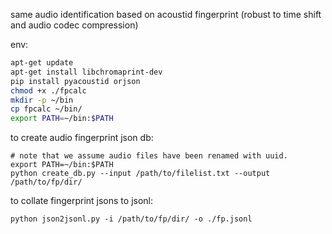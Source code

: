 same audio identification based on acoustid fingerprint (robust to time shift and audio codec compression)

env:
```bash
apt-get update
apt-get install libchromaprint-dev
pip install pyacoustid orjson
chmod +x ./fpcalc
mkdir -p ~/bin
cp fpcalc ~/bin/
export PATH=~/bin:$PATH
```

to create audio fingerprint json db:
```
# note that we assume audio files have been renamed with uuid.
export PATH=~/bin:$PATH
python create_db.py --input /path/to/filelist.txt --output /path/to/fp/dir/
```

to collate fingerprint jsons to jsonl:
```
python json2jsonl.py -i /path/to/fp/dir/ -o ./fp.jsonl
```


